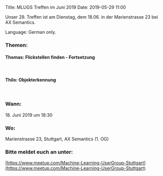 Title: MLUGS Treffen im Juni 2019
Date: 2019-05-29 11:00

Unser 29. Treffen ist am Dienstag, dem 18.06. in der Marienstrasse 23 bei AX Semantics.

Language: German only.

### Themen:

#### Thomas: Flickstellen finden - Fortsetzung

&nbsp;

#### Thilo: Objekterkennung

&nbsp;


### Wann:

<p>18. Juni 2019 um 18:30</p>  

### Wo:

Marienstrasse 23, Stuttgart, AX Semantics (1. OG)

### Bitte meldet euch an unter:
[https://www.meetup.com/Machine-Learning-UserGroup-Stuttgart](https://www.meetup.com/Machine-Learning-UserGroup-Stuttgart)
